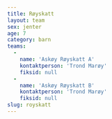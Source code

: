 ```yaml
---
title: Røyskatt
layout: team
sex: jenter
age: 7
category: barn
teams:
  -
    name: 'Askøy Røyskatt A'
    kontaktperson: 'Trond Marøy'
    fiksid: null
  -
    name: 'Askøy Røyskatt B'
    kontaktperson: 'Trond Marøy'
    fiksid: null
slug: royskatt
---
```

